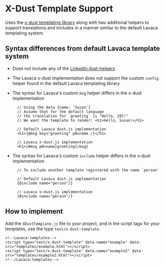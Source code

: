 X-Dust Template Support
==============

Uses the [x-dust templating library](https://github.com/dannichols/x-dust) along with two additional helpers to support translations and includes in a manner similar to the default Lavaca templating system. 


Syntax differences from default Lavaca template system
-------------
- Does not include any of the [LinkedIn dust-helpers](https://github.com/linkedin/dustjs-helpers)
- The Lavaca x-dust implementation does not support the custom `config` helper found in the default Lavaca templating library
- The syntax for Lavaca's custom `msg` helper differs in the x-dust implementation

		// Using the data {name: 'Susan'}
		// Assume that for the default language
		// the translation for `greeting` is "Hello, {0}!"
		// We want the template to render: <h1>Hello, Susan!</h1> 
		
		// Default Lavaca dust.js implementation
		<h1>{@msg key="greeting" p0=name /}</h1>
		
		// Lavaca x-dust.js implementation
		<h1>{#msg p0=name}greeting{/msg}
		
- The syntax for Lavaca's custom `include` helper differs in the x-dust implementation

		// To include another template registered with the name `person`
		
		// Default Lavaca dust.js implementation
		{@include name="person"/}
		
		// Lavaca x-dust.js implementation
		{#include name="person"/}
		
How to implement
-------------
Add the `XDustTemplate.js` file to your project, and in the script tags for your templates, use the type `text/x-dust-template`.

	<!--Lavaca:templates-->
	<script type="text/x-dust-template" data-name="example" data-src="templates/example.html"></script>
	<script type="text/x-dust-template" data-name="example2" data-src="templates/example2.html"></script>
	<!--/Lavaca:templates-->